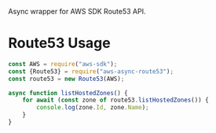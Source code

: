Async wrapper for AWS SDK Route53 API.

Route53 Usage
=============

```js
const AWS = require("aws-sdk");
const {Route53} = require("aws-async-route53");
const route53 = new Route53(AWS);

async function listHostedZones() {
    for await (const zone of route53.listHostedZones()) {
        console.log(zone.Id, zone.Name);
    }
}
```
